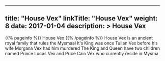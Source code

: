 
---
title: "House Vex"
linkTitle: "House Vex"
weight: 8
date: 2017-01-04
description: >
 House Vex
---

{{% pageinfo %}}
House Vex
{{% /pageinfo %}}
House Vex is an ancient royal family that rules the Mysmaal  It's King was once Tullan Vex before his wife Morgana Vex had him murdered  The King and Queen have two children named Prince Lucas Vex and Price Cain Vex who currently reside in Mysma
